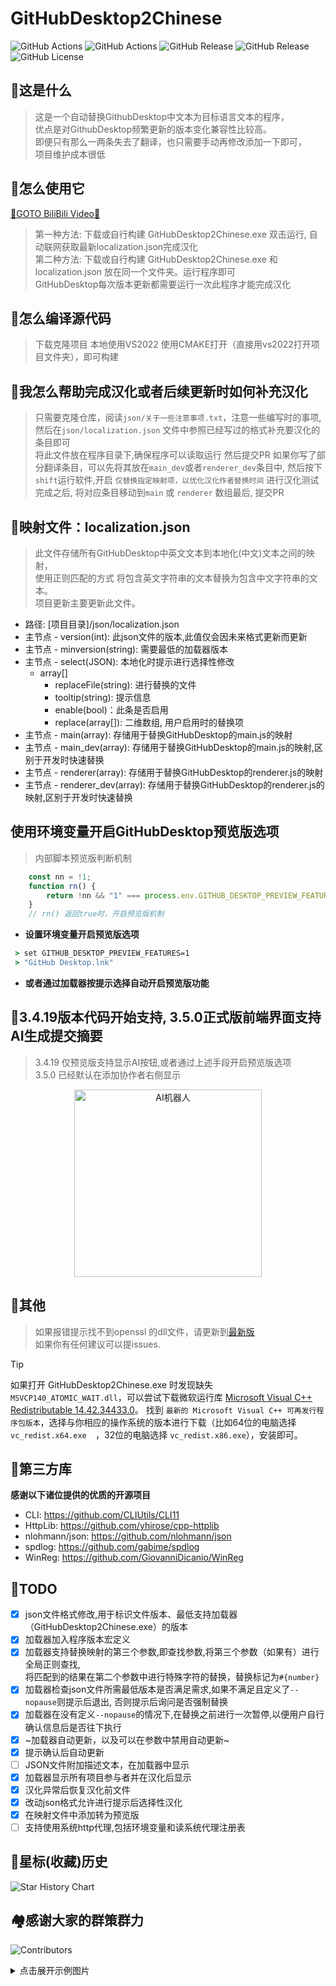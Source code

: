 ﻿# GitHubDesktop2Chinese

![GitHub Actions](https://img.shields.io/github/actions/workflow/status/cngege/GitHubDesktop2Chinese/build.yml)
![GitHub Actions](https://img.shields.io/github/actions/workflow/status/cngege/GitHubDesktop2Chinese/check.yml?label=json检查)
![GitHub Release](https://img.shields.io/github/v/release/cngege/GitHubDesktop2Chinese)
![GitHub Release](https://img.shields.io/badge/Cpp-json-blue?logo=cplusplus)
![GitHub License](https://img.shields.io/github/license/cngege/GitHubDesktop2Chinese)



## 🥮这是什么

> 这是一个自动替换GithubDesktop中文本为目标语言文本的程序，  
  优点是对GithubDesktop频繁更新的版本变化兼容性比较高。  
  即便只有那么一两条失去了翻译，也只需要手动再修改添加一下即可，  
  项目维护成本很低  

## 🎯怎么使用它

[🎀GOTO BiliBili Video🎀](https://www.bilibili.com/video/BV17HpSeHEaC/)

> 第一种方法: 下载或自行构建 GitHubDesktop2Chinese.exe 双击运行, 自动联网获取最新localization.json完成汉化  
  第二种方法: 下载或自行构建 GitHubDesktop2Chinese.exe  和 localization.json  放在同一个文件夹。运行程序即可  
  GitHubDesktop每次版本更新都需要运行一次此程序才能完成汉化

## 🎏怎么编译源代码

> 下载克隆项目 本地使用VS2022 使用CMAKE打开（直接用vs2022打开项目文件夹），即可构建

## 👕我怎么帮助完成汉化或者后续更新时如何补充汉化

> 只需要克隆仓库，阅读`json/关于一些注意事项.txt`，注意一些编写时的事项, 然后在`json/localization.json` 文件中参照已经写过的格式补充要汉化的条目即可  
  将此文件放在程序目录下,确保程序可以读取运行 然后提交PR
> 如果你写了部分翻译条目，可以先将其放在`main_dev`或者`renderer_dev`条目中, 然后按下`shift`运行软件,开启 `仅替换指定映射项，以优化汉化作者替换时间` 进行汉化测试
  完成之后, 将对应条目移动到`main` 或 `renderer` 数组最后, 提交PR

## 🍬映射文件：localization.json
> 此文件存储所有GitHubDesktop中英文文本到本地化(中文)文本之间的映射，  
  使用正则匹配的方式 将包含英文字符串的文本替换为包含中文字符串的文本。  
  项目更新主要更新此文件。

- 路径: [项目目录]/json/localization.json
- 主节点 - version(int): 此json文件的版本,此值仅会因未来格式更新而更新
- 主节点 - minversion(string): 需要最低的加载器版本
- 主节点 - select(JSON): 本地化时提示进行选择性修改
  - array[]
    - replaceFile(string): 进行替换的文件
    - tooltip(string): 提示信息
    - enable(bool)：此条是否启用
    - replace(array[]): 二维数组, 用户启用时的替换项
- 主节点 - main(array): 存储用于替换GitHubDesktop的main.js的映射
- 主节点 - main_dev(array): 存储用于替换GitHubDesktop的main.js的映射,区别于开发时快速替换
- 主节点 - renderer(array): 存储用于替换GitHubDesktop的renderer.js的映射
- 主节点 - renderer_dev(array): 存储用于替换GitHubDesktop的renderer.js的映射,区别于开发时快速替换

## 使用环境变量开启GitHubDesktop预览版选项
> 内部脚本预览版判断机制  
```javascript
	const nn = !1;
	function rn() {
		return !nn && "1" === process.env.GITHUB_DESKTOP_PREVIEW_FEATURES
	}
	// rn() 返回true时，开启预览版机制
```

 - **设置环境变量开启预览版选项**  

```cmd
 > set GITHUB_DESKTOP_PREVIEW_FEATURES=1
 > "GitHub Desktop.lnk"
```
 - **或者通过加载器按提示选择自动开启预览版功能**

## 🤖3.4.19版本代码开始支持, 3.5.0正式版前端界面支持AI生成提交摘要
> 3.4.19 仅预览版支持显示AI按钮,或者通过上述手段开启预览版选项  
  3.5.0  已经默认在添加协作者右侧显示
<p align="center">
  <img src="https://github.com/user-attachments/assets/cf9eff13-4bfc-4965-ac09-15d9e4d2b6dc" alt="AI机器人" width="300px">
</p>

## 🧭其他

> 如果报错提示找不到openssl 的dll文件，请更新到[最新版](https://github.com/cngege/GitHubDesktop2Chinese/releases)   
  如果你有任何建议可以提issues.

> [!tip]
> 如果打开 GitHubDesktop2Chinese.exe 时发现缺失 `MSVCP140_ATOMIC_WAIT.dll`，可以尝试下载微软运行库 [Microsoft Visual C++ Redistributable 14.42.34433.0](https://learn.microsoft.com/zh-cn/cpp/windows/latest-supported-vc-redist?view=msvc-170)。
> 找到 `最新的 Microsoft Visual C++ 可再发行程序包版本`，选择与你相应的操作系统的版本进行下载（比如64位的电脑选择 `vc_redist.x64.exe	`，32位的电脑选择 `vc_redist.x86.exe`），安装即可。

## 🍬第三方库  
**感谢以下诸位提供的优质的开源项目**  

- CLI: https://github.com/CLIUtils/CLI11  
- HttpLib: https://github.com/yhirose/cpp-httplib  
- nlohmann/json: https://github.com/nlohmann/json  
- spdlog: https://github.com/gabime/spdlog  
- WinReg: https://github.com/GiovanniDicanio/WinReg  

## 🎋TODO  
 - [x] json文件格式修改,用于标识文件版本、最低支持加载器（GitHubDesktop2Chinese.exe）的版本
 - [x] 加载器加入程序版本宏定义
 - [x] 加载器支持替换映射的第三个参数,即查找参数,将第三个参数（如果有）进行全局正则查找,  
       将匹配到的结果在第二个参数中进行特殊字符的替换，替换标记为`#{number}`
 - [x] 加载器检查json文件所需最低版本是否满足需求,如果不满足且定义了`--nopause`则提示后退出,
       否则提示后询问是否强制替换
 - [x] 加载器在没有定义`--nopause`的情况下,在替换之前进行一次暂停,以便用户自行确认信息后是否往下执行
 - [x] ~加载器自动更新，以及可以在参数中禁用自动更新~
 - [x] 提示确认后自动更新
 - [ ] JSON文件附加描述文本，在加载器中显示
 - [x] 加载器显示所有项目参与者并在汉化后显示
 - [x] 汉化异常后恢复汉化前文件
 - [x] 改动json格式允许进行提示后选择性汉化
 - [x] 在映射文件中添加转为预览版
 - [ ] 支持使用系统http代理,包括环境变量和读系统代理注册表

## 🍬星标(收藏)历史
![Star History Chart](https://api.star-history.com/svg?repos=cngege/GitHubDesktop2Chinese&type=Date)

## 🏘️感谢大家的群策群力  
![Contributors](https://contrib.rocks/image?repo=cngege/GitHubDesktop2Chinese)

<details>
    <summary>点击展开示例图片</summary>
<img src="https://github.com/lkyero/GitHubDesktop_zh/assets/28597788/3023d028-8f63-4919-8900-ab3e953a1f76" alt="展示图" />
</details>
